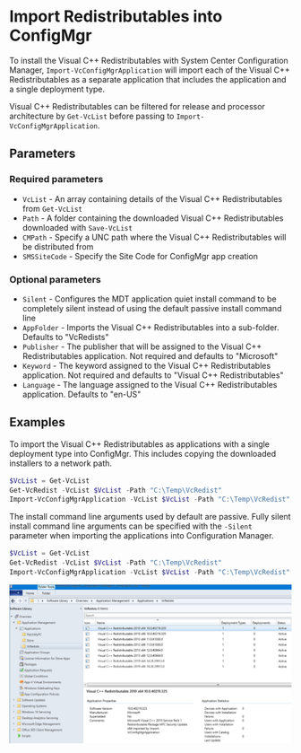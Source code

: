 # Import Redistributables into ConfigMgr

To install the Visual C++ Redistributables with System Center Configuration Manager, `Import-VcConfigMgrApplication` will import each of the Visual C++ Redistributables as a separate application that includes the application and a single deployment type.

Visual C++ Redistributables can be filtered for release and processor architecture by `Get-VcList` before passing to `Import-VcConfigMgrApplication`.

## Parameters

### Required parameters

* `VcList` - An array containing details of the Visual C++ Redistributables from `Get-VcList`
* `Path` - A folder containing the downloaded Visual C++ Redistributables downloaded with `Save-VcList`
* `CMPath` - Specify a UNC path where the Visual C++ Redistributables will be distributed from
* `SMSSiteCode` - Specify the Site Code for ConfigMgr app creation

### Optional parameters

* `Silent` - Configures the MDT application quiet install command to be completely silent instead of using the default passive install command line
* `AppFolder` - Imports the Visual C++ Redistributables into a sub-folder. Defaults to "VcRedists"
* `Publisher` - The publisher that will be assigned to the Visual C++ Redistributables application. Not required and defaults to "Microsoft"
* `Keyword` - The keyword assigned to the Visual C++ Redistributables application. Not required and defaults to "Visual C++ Redistributables"
* `Language` - The language assigned to the Visual C++ Redistributables application. Defaults to "en-US"

## Examples

To import the Visual C++ Redistributables as applications with a single deployment type into ConfigMgr. This includes copying the downloaded installers to a network path.

```powershell
$VcList = Get-VcList
Get-VcRedist -VcList $VcList -Path "C:\Temp\VcRedist"
Import-VcConfigMgrApplication -VcList $VcList -Path "C:\Temp\VcRedist" -CMPath "\\server\share\VcRedist" -SMSSiteCode LAB
```

The install command line arguments used by default are passive. Fully silent install command line arguments can be specified with the `-Silent` parameter when importing the applications into Configuration Manager.

```powershell
$VcList = Get-VcList
Get-VcRedist -VcList $VcList -Path "C:\Temp\VcRedist"
Import-VcConfigMgrApplication -VcList $VcList -Path "C:\Temp\VcRedist" -CMPath "\\server\share\VcRedist" -SMSSiteCode LAB -Silent
```

![Microsoft Visual C++ Redistributables applications imported into ConfigMgr](assets/images/vcredistconfigmgr.png)
